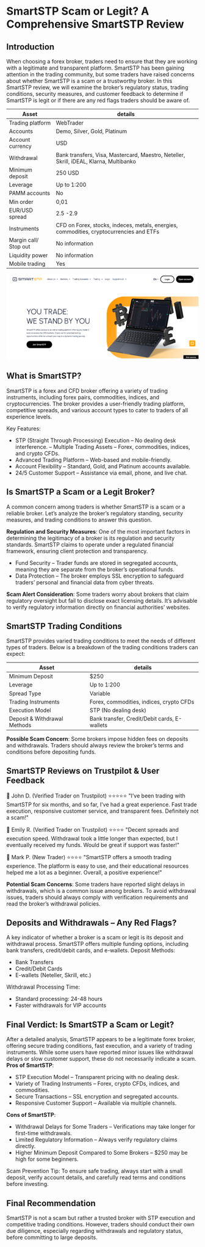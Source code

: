 SmartSTP Scam or Legit? A Comprehensive SmartSTP Review
======================================================

Introduction
------------

When choosing a forex broker, traders need to ensure that they are working with a legitimate and transparent platform. SmartSTP has been gaining attention in the trading community, but some traders have raised concerns about whether SmartSTP is a scam or a trustworthy broker.
In this SmartSTP review, we will examine the broker’s regulatory status, trading conditions, security measures, and customer feedback to determine if SmartSTP is legit or if there are any red flags traders should be aware of.


| **Asset** | **details** | 
|-------------| -------------- | 
| Trading platform | WebTrader | 
| Accounts | Demo, Silver, Gold, Platinum | 
| Account currency | USD | 
| Withdrawal | Bank transfers, Visa, Mastercard, Maestro, Neteller, Skrill, iDEAL, Klarna, Multibanko  | 
| Minimum deposit | 250 USD | 
| Leverage | Up to 1:200 | 
| PAMM accounts | No | 
| Min order | 0,01 |
| EUR/USD spread | 2.5 -2.9   | 
| Instruments | CFD on Forex, stocks, indeces, metals, energies, commodities, cryptocurrencies and ETFs | 
| Margin call/ Stop out | No information | 
| Liquidity power | No information | 
| Mobile trading | Yes |

![image](https://github.com/Broker-review/SmartSTP-review/blob/db56e1a23be17c841073f782782457ad087dd475/smartstp%20home%20screen.png)

What is SmartSTP?
--------------------

SmartSTP is a forex and CFD broker offering a variety of trading instruments, including forex pairs, commodities, indices, and cryptocurrencies. The broker provides a user-friendly trading platform, competitive spreads, and various account types to cater to traders of all experience levels.

Key Features: 
- STP (Straight Through Processing) Execution – No dealing desk interference.
– Multiple Trading Assets – Forex, commodities, indices, and crypto CFDs.
- Advanced Trading Platform – Web-based and mobile-friendly.
- Account Flexibility – Standard, Gold, and Platinum accounts available.
- 24/5 Customer Support – Assistance via email, phone, and live chat.


Is SmartSTP a Scam or a Legit Broker?
-----------------------

A common concern among traders is whether SmartSTP is a scam or a reliable broker. Let’s analyze the broker’s regulatory standing, security measures, and trading conditions to answer this question.

**Regulation and Security Measures**: 
One of the most important factors in determining the legitimacy of a broker is its regulation and security standards. SmartSTP claims to operate under a regulated financial framework, ensuring client protection and transparency.

- Fund Security – Trader funds are stored in segregated accounts, meaning they are separate from the broker’s operational funds.
- Data Protection – The broker employs SSL encryption to safeguard traders’ personal and financial data from cyber threats.

**Scam Alert Consideration**: Some traders worry about brokers that claim regulatory oversight but fail to disclose exact licensing details. It’s advisable to verify regulatory information directly on financial authorities’ websites.


SmartSTP Trading Conditions
-----------------

SmartSTP provides varied trading conditions to meet the needs of different types of traders. Below is a breakdown of the trading conditions traders can expect:

| **Asset** | **details** | 
|-------------| -------------- | 
| Minimum Deposit | $250 | 
| Leverage | Up to 1:200 | 
| Spread Type | Variable | 
| Trading Instruments | Forex, commodities, indices, crypto CFDs  | 
| Execution Model | STP (No dealing desk) | 
| Deposit & Withdrawal Methods | Bank transfer, Credit/Debit cards, E-wallets | 

**Possible Scam Concern**: Some brokers impose hidden fees on deposits and withdrawals. Traders should always review the broker’s terms and conditions before depositing funds.


SmartSTP Reviews on Trustpilot & User Feedback
-------------------

💬 John D. (Verified Trader on Trustpilot) ⭐⭐⭐⭐⭐ "I’ve been trading with SmartSTP for six months, and so far, I’ve had a great experience. Fast trade execution, responsive customer service, and transparent fees. Definitely not a scam!"

💬 Emily R. (Verified Trader on Trustpilot) ⭐⭐⭐⭐ "Decent spreads and execution speed. Withdrawal took a little longer than expected, but I eventually received my funds. Would be great if support was faster!"

💬 Mark P. (New Trader) ⭐⭐⭐⭐ "SmartSTP offers a smooth trading experience. The platform is easy to use, and their educational resources helped me a lot as a beginner. Overall, a positive experience!"

 **Potential Scam Concerns**: Some traders have reported slight delays in withdrawals, which is a common issue among brokers. To avoid withdrawal issues, traders should always comply with verification requirements and read the broker’s withdrawal policies.

Deposits and Withdrawals – Any Red Flags?
-------------

A key indicator of whether a broker is a scam or legit is its deposit and withdrawal process. SmartSTP offers multiple funding options, including bank transfers, credit/debit cards, and e-wallets.
Deposit Methods:
- Bank Transfers
- Credit/Debit Cards
- E-wallets (Neteller, Skrill, etc.)

Withdrawal Processing Time:
- Standard processing: 24-48 hours
- Faster withdrawals for VIP accounts


Final Verdict: Is SmartSTP a Scam or Legit?
------------------------

After a detailed analysis, SmartSTP appears to be a legitimate forex broker, offering secure trading conditions, fast execution, and a variety of trading instruments. While some users have reported minor issues like withdrawal delays or slow customer support, these do not necessarily indicate a scam.
**Pros of SmartSTP**:
- STP Execution Model – Transparent pricing with no dealing desk.
- Variety of Trading Instruments – Forex, crypto CFDs, indices, and commodities.
- Secure Transactions – SSL encryption and segregated accounts.
- Responsive Customer Support – Available via multiple channels.

**Cons of SmartSTP**:
- Withdrawal Delays for Some Traders – Verifications may take longer for first-time withdrawals.
- Limited Regulatory Information – Always verify regulatory claims directly.
- Higher Minimum Deposit Compared to Some Brokers – $250 may be high for some beginners.

Scam Prevention Tip: To ensure safe trading, always start with a small deposit, verify account details, and carefully read terms and conditions before investing.


Final Recommendation
----------------

SmartSTP is not a scam but rather a trusted broker with STP execution and competitive trading conditions. However, traders should conduct their own due diligence, especially regarding withdrawals and regulatory status, before committing to large deposits.
